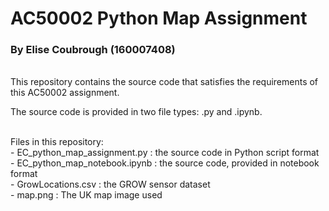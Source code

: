 # AC50002 Python Map Assignment
### By Elise Coubrough (160007408)

<br/>
This repository contains the source code that satisfies the requirements of this AC50002 assignment. 

The source code is provided in two file types: .py and .ipynb.

<br/>
Files in this repository:
<br/>
  - EC_python_map_assignment.py : the source code in Python script format
<br/>
  - EC_python_map_notebook.ipynb : the source code, provided in notebook format
<br/>
  - GrowLocations.csv : the GROW sensor dataset
<br/>
  - map.png : The UK map image used
